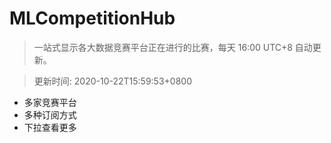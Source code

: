 # MLCompetitionHub

> 一站式显示各大数据竞赛平台正在进行的比赛，每天 16:00 UTC+8 自动更新。
  
> 更新时间: 2020-10-22T15:59:53+0800 

* 多家竞赛平台
* 多种订阅方式
* 下拉查看更多